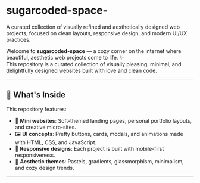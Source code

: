 # sugarcoded-space-
A curated collection of visually refined and aesthetically designed web projects, focused on clean layouts, responsive design, and modern UI/UX practices.

Welcome to **sugarcoded-space** — a cozy corner on the internet where beautiful, aesthetic web projects come to life. ✨  
This repository is a curated collection of visually pleasing, minimal, and delightfully designed websites built with love and clean code.

---

## 🌸 What's Inside

This repository features:

- 🌈 **Mini websites**: Soft-themed landing pages, personal portfolio layouts, and creative micro-sites.
- 🖼️ **UI concepts**: Pretty buttons, cards, modals, and animations made with HTML, CSS, and JavaScript.
- 📐 **Responsive designs**: Each project is built with mobile-first responsiveness.
- 🎨 **Aesthetic themes**: Pastels, gradients, glassmorphism, minimalism, and cozy design trends.

---
